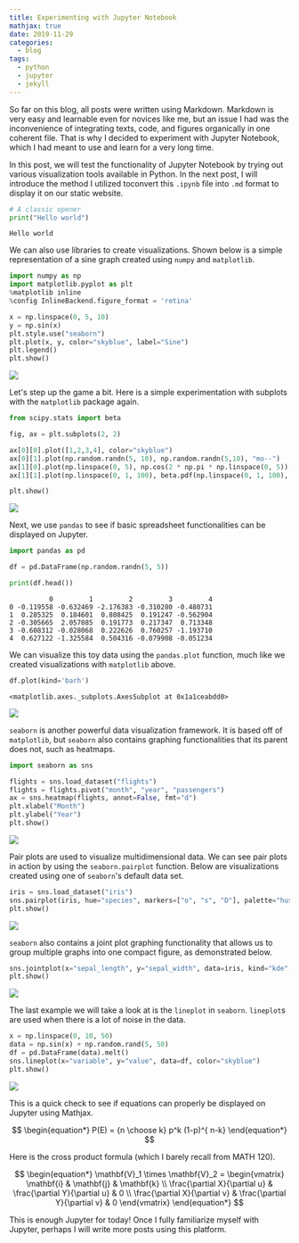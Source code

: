 ```yaml
---
title: Experimenting with Jupyter Notebook
mathjax: true
date: 2019-11-29
categories:
  - blog
tags:
  - python
  - jupyter
  - jekyll
---
```


So far on this blog, all posts were written using Markdown. Markdown is very easy and learnable even for novices like me, but an issue I had was the inconvenience of integrating texts, code, and figures organically in one coherent file. That is why I decided to experiment with Jupyter Notebook, which I had meant to use and learn for a very long time.

In this post, we will test the functionality of Jupyter Notebook by trying out various visualization tools available in Python. In the next post, I will introduce the method I utilized toconvert this `.ipynb` file into `.md` format to display it on our static website.


```python
# A classic opener
print("Hello world")
```

    Hello world


We can also use libraries to create visualizations. Shown below is a simple representation of a sine graph created using `numpy` and `matplotlib`.


```python
import numpy as np
import matplotlib.pyplot as plt
%matplotlib inline
%config InlineBackend.figure_format = 'retina'

x = np.linspace(0, 5, 10)
y = np.sin(x)
plt.style.use("seaborn")
plt.plot(x, y, color="skyblue", label="Sine")
plt.legend()
plt.show()
```


<img src="/assets/images/2019-11-30-test_files/2019-11-30-test_3_0.png">


Let's step up the game a bit. Here is a simple experimentation with subplots with the `matplotlib` package again.


```python
from scipy.stats import beta

fig, ax = plt.subplots(2, 2)  

ax[0][0].plot([1,2,3,4], color="skyblue")
ax[0][1].plot(np.random.randn(5, 10), np.random.randn(5,10), "mo--")
ax[1][0].plot(np.linspace(0, 5), np.cos(2 * np.pi * np.linspace(0, 5)), color="lime")
ax[1][1].plot(np.linspace(0, 1, 100), beta.pdf(np.linspace(0, 1, 100), 2, 5), color="gold")

plt.show()
```

<img src="/assets/images/2019-11-30-test_files/2019-11-30-test_5_0.png">


Next, we use `pandas` to see if basic spreadsheet functionalities can be displayed on Jupyter.


```python
import pandas as pd

df = pd.DataFrame(np.random.randn(5, 5))

print(df.head())
```

              0         1         2         3         4
    0 -0.119558 -0.632469 -2.176383 -0.310280 -0.480731
    1  0.285325  0.184601  0.808425  0.191247 -0.562904
    2 -0.305665  2.057085  0.191773  0.217347  0.713348
    3 -0.608312 -0.028068  0.222626  0.760257 -1.193710
    4  0.627122 -1.325584  0.504316 -0.079908 -0.051234


We can visualize this toy data using the `pandas.plot` function, much like we created visualizations with `matplotlib` above.


```python
df.plot(kind='barh')
```




    <matplotlib.axes._subplots.AxesSubplot at 0x1a1ceabdd0>




<img src="/assets/images/2019-11-30-test_files/2019-11-30-test_9_1.png">


`seaborn` is another powerful data visualization framework. It is based off of `matplotlib`, but `seaborn` also contains graphing functionalities that its parent does not, such as heatmaps. 


```python
import seaborn as sns

flights = sns.load_dataset("flights")
flights = flights.pivot("month", "year", "passengers")
ax = sns.heatmap(flights, annot=False, fmt="d")
plt.xlabel("Month")
plt.ylabel("Year")
plt.show()
```


<img src="/assets/images/2019-11-30-test_files/2019-11-30-test_11_0.png">


Pair plots are used to visualize multidimensional data. We can see pair plots in action by using the `seaborn.pairplot` function. Below are visualizations created using one of `seaborn`'s default data set.


```python
iris = sns.load_dataset("iris")
sns.pairplot(iris, hue="species", markers=["o", "s", "D"], palette="husl")
plt.show()
```


<img src="/assets/images/2019-11-30-test_files/2019-11-30-test_13_0.png">


`seaborn` also contains a joint plot graphing functionality that allows us to group multiple graphs into one compact figure, as demonstrated below.


```python
sns.jointplot(x="sepal_length", y="sepal_width", data=iris, kind="kde", space=0, color="skyblue")
plt.show()
```


<img src="/assets/images/2019-11-30-test_files/2019-11-30-test_15_0.png">


The last example we will take a look at is the `lineplot` in `seaborn`. `lineplot`s are used when there is a lot of noise in the data. 


```python
x = np.linspace(0, 10, 50)
data = np.sin(x) + np.random.rand(5, 50)
df = pd.DataFrame(data).melt()
sns.lineplot(x="variable", y="value", data=df, color="skyblue")
plt.show()
```


<img src="/assets/images/2019-11-30-test_files/2019-11-30-test_17_0.png">


This is a quick check to see if equations can properly be displayed on Jupyter using Mathjax.

$$
\begin{equation*}
P(E)   = {n \choose k} p^k (1-p)^{ n-k}
\end{equation*}
$$

Here is the cross product formula (which I barely recall from MATH 120).

$$
\begin{equation*}
\mathbf{V}_1 \times \mathbf{V}_2 =  \begin{vmatrix}
\mathbf{i} & \mathbf{j} & \mathbf{k} \\
\frac{\partial X}{\partial u} &  \frac{\partial Y}{\partial u} & 0 \\
\frac{\partial X}{\partial v} &  \frac{\partial Y}{\partial v} & 0
\end{vmatrix}
\end{equation*}
$$


This is enough Jupyter for today! Once I fully familiarize myself with Jupyter, perhaps I will write more posts using this platform. 
